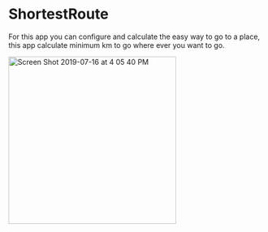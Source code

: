 # ShortestRoute


<p>For this app you can configure and calculate the easy way to go to a place, this app calculate minimum km to go where ever you want to go.</p>


<img width="330" alt="Screen Shot 2019-07-16 at 4 05 40 PM" src="https://user-images.githubusercontent.com/29360527/61296939-d1c0d080-a7e3-11e9-9ddc-f753b7de6a3b.png">
